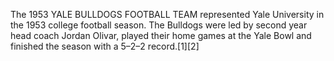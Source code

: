 The 1953 YALE BULLDOGS FOOTBALL TEAM represented Yale University in the 1953 college football season. The Bulldogs were led by second year head coach Jordan Olivar, played their home games at the Yale Bowl and finished the season with a 5–2–2 record.[1][2]
